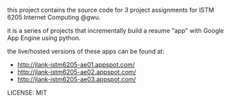 this project contains the source code for 3 project assignments for ISTM 6205 Internet Computing @gwu.

it is a series of projects that incrementally build a resume "app" with Google App Engine using python.

the live/hosted versions of these apps can be found at:

* http://jlank-istm6205-ae01.appspot.com/
* http://jlank-istm6205-ae02.appspot.com/
* http://jlank-istm6205-ae03.appspot.com/

LICENSE: MIT